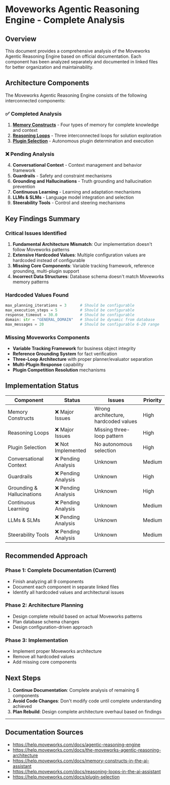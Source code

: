 # Moveworks Agentic Reasoning Engine - Complete Analysis

## Overview

This document provides a comprehensive analysis of the Moveworks Agentic Reasoning Engine based on official documentation. Each component has been analyzed separately and documented in linked files for better organization and maintainability.

## Architecture Components

The Moveworks Agentic Reasoning Engine consists of the following interconnected components:

### ✅ Completed Analysis

1. **[Memory Constructs](./memory-constructs.md)** - Four types of memory for complete knowledge and context
2. **[Reasoning Loops](./reasoning-loops.md)** - Three interconnected loops for solution exploration
3. **[Plugin Selection](./plugin-selection.md)** - Autonomous plugin determination and execution

### ❌ Pending Analysis

4. **Conversational Context** - Context management and behavior framework
5. **Guardrails** - Safety and constraint mechanisms  
6. **Grounding and Hallucinations** - Truth grounding and hallucination prevention
7. **Continuous Learning** - Learning and adaptation mechanisms
8. **LLMs & SLMs** - Language model integration and selection
9. **Steerability Tools** - Control and steering mechanisms

## Key Findings Summary

### Critical Issues Identified

1. **Fundamental Architecture Mismatch**: Our implementation doesn't follow Moveworks patterns
2. **Extensive Hardcoded Values**: Multiple configuration values are hardcoded instead of configurable
3. **Missing Core Components**: Variable tracking framework, reference grounding, multi-plugin support
4. **Incorrect Data Structures**: Database schema doesn't match Moveworks memory patterns

### Hardcoded Values Found
```python
max_planning_iterations = 3      # Should be configurable
max_execution_steps = 5          # Should be configurable  
response_timeout = 30.0          # Should be configurable
domain: str = "GENERAL_DOMAIN"   # Should be dynamic from database
max_messages = 20                # Should be configurable 6-20 range
```

### Missing Moveworks Components
- **Variable Tracking Framework** for business object integrity
- **Reference Grounding System** for fact verification
- **Three-Loop Architecture** with proper planner/evaluator separation
- **Multi-Plugin Response** capability
- **Plugin Competition Resolution** mechanisms

## Implementation Status

| Component | Status | Issues | Priority |
|-----------|--------|---------|----------|
| Memory Constructs | ❌ Major Issues | Wrong architecture, hardcoded values | High |
| Reasoning Loops | ❌ Major Issues | Missing three-loop pattern | High |
| Plugin Selection | ❌ Not Implemented | No autonomous selection | High |
| Conversational Context | ❌ Pending Analysis | Unknown | Medium |
| Guardrails | ❌ Pending Analysis | Unknown | High |
| Grounding & Hallucinations | ❌ Pending Analysis | Unknown | High |
| Continuous Learning | ❌ Pending Analysis | Unknown | Medium |
| LLMs & SLMs | ❌ Pending Analysis | Unknown | Medium |
| Steerability Tools | ❌ Pending Analysis | Unknown | Medium |

## Recommended Approach

### Phase 1: Complete Documentation (Current)
- Finish analyzing all 9 components
- Document each component in separate linked files
- Identify all hardcoded values and architectural issues

### Phase 2: Architecture Planning
- Design complete rebuild based on actual Moveworks patterns
- Plan database schema changes
- Design configuration-driven approach

### Phase 3: Implementation
- Implement proper Moveworks architecture
- Remove all hardcoded values
- Add missing core components

## Next Steps

1. **Continue Documentation**: Complete analysis of remaining 6 components
2. **Avoid Code Changes**: Don't modify code until complete understanding achieved
3. **Plan Rebuild**: Design complete architecture overhaul based on findings

---

## Documentation Sources
- https://help.moveworks.com/docs/agentic-reasoning-engine
- https://help.moveworks.com/docs/the-moveworks-agentic-reasoning-architecture
- https://help.moveworks.com/docs/memory-constructs-in-the-ai-assistant
- https://help.moveworks.com/docs/reasoning-loops-in-the-ai-assistant
- https://help.moveworks.com/docs/plugin-selection
